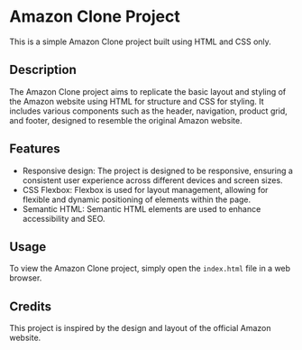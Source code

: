 # Amazon Clone Project

This is a simple Amazon Clone project built using HTML and CSS only.

## Description

The Amazon Clone project aims to replicate the basic layout and styling of the Amazon website using HTML for structure and CSS for styling. It includes various components such as the header, navigation, product grid, and footer, designed to resemble the original Amazon website.

## Features

- Responsive design: The project is designed to be responsive, ensuring a consistent user experience across different devices and screen sizes.
- CSS Flexbox: Flexbox is used for layout management, allowing for flexible and dynamic positioning of elements within the page.
- Semantic HTML: Semantic HTML elements are used to enhance accessibility and SEO.

## Usage

To view the Amazon Clone project, simply open the `index.html` file in a web browser.

## Credits

This project is inspired by the design and layout of the official Amazon website.

